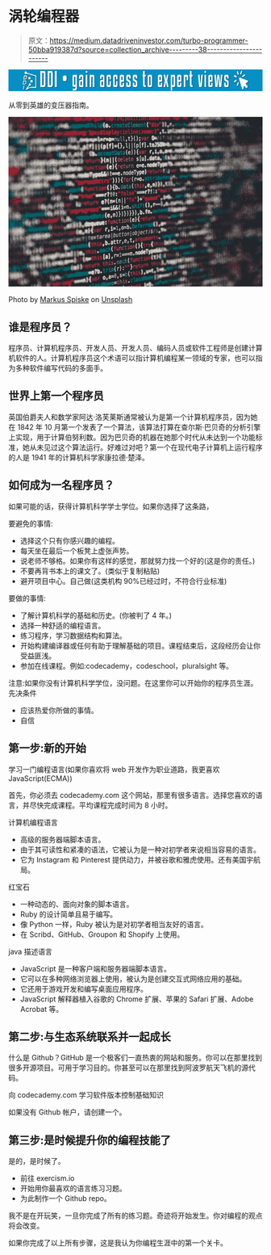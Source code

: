 # 涡轮编程器

> 原文：<https://medium.datadriveninvestor.com/turbo-programmer-50bba919387d?source=collection_archive---------38----------------------->

[![](img/8558d682536a7a5795650ac1e75403de.png)](http://www.track.datadriveninvestor.com/1B9E)

从零到英雄的变压器指南。

![](img/8bd6a9b3c7aaa1399b197d2d6bd99c4e.png)

Photo by [Markus Spiske](https://unsplash.com/photos/466ENaLuhLY?utm_source=unsplash&utm_medium=referral&utm_content=creditCopyText) on [Unsplash](https://unsplash.com/search/photos/open-source?utm_source=unsplash&utm_medium=referral&utm_content=creditCopyText)

## 谁是程序员？

程序员、计算机程序员、开发人员、开发人员、编码人员或软件工程师是创建计算机软件的人。计算机程序员这个术语可以指计算机编程某一领域的专家，也可以指为多种软件编写代码的多面手。

## 世界上第一个程序员

英国伯爵夫人和数学家阿达·洛芙莱斯通常被认为是第一个计算机程序员，因为她在 1842 年 10 月第一个发表了一个算法，该算法打算在查尔斯·巴贝奇的分析引擎上实现，用于计算伯努利数。因为巴贝奇的机器在她那个时代从未达到一个功能标准，她从未见过这个算法运行。好难过对吧？第一个在现代电子计算机上运行程序的人是 1941 年的计算机科学家康拉德·楚泽。

## 如何成为一名程序员？

如果可能的话，获得计算机科学学士学位。如果你选择了这条路，

要避免的事情:

*   选择这个只有你感兴趣的编程。
*   每天坐在最后一个板凳上虚张声势。
*   说老师不够格。如果你有这样的感觉，那就努力找一个好的(这是你的责任。)
*   不要再背书本上的课文了。(类似于复制粘贴)
*   避开项目中心。自己做(这类机构 90%已经过时，不符合行业标准)

要做的事情:

*   了解计算机科学的基础和历史。(你被判了 4 年。)
*   选择一种舒适的编程语言。
*   练习程序，学习数据结构和算法。
*   开始构建编译器或任何有助于理解基础的项目。课程结束后，这段经历会让你受益匪浅。
*   参加在线课程。例如:codecademy，codeschool，pluralsight 等。

注意:如果你没有计算机科学学位，没问题。在这里你可以开始你的程序员生涯。先决条件

*   应该热爱你所做的事情。
*   自信

## 第一步:新的开始

学习一门编程语言(如果你喜欢将 web 开发作为职业道路，我更喜欢 JavaScript(ECMA))

首先，你必须去 codecademy.com 这个网站，那里有很多语言。选择您喜欢的语言，并尽快完成课程。平均课程完成时间为 8 小时。

计算机编程语言

*   高级的服务器端脚本语言。
*   由于其可读性和紧凑的语法，它被认为是一种对初学者来说相当容易的语言。
*   它为 Instagram 和 Pinterest 提供动力，并被谷歌和雅虎使用。还有美国宇航局。

红宝石

*   一种动态的、面向对象的脚本语言。
*   Ruby 的设计简单且易于编写。
*   像 Python 一样，Ruby 被认为是对初学者相当友好的语言。
*   在 Scribd、GitHub、Groupon 和 Shopify 上使用。

java 描述语言

*   JavaScript 是一种客户端和服务器端脚本语言。
*   它可以在多种网络浏览器上使用，被认为是创建交互式网络应用的基础。
*   它还用于游戏开发和编写桌面应用程序。
*   JavaScript 解释器植入谷歌的 Chrome 扩展、苹果的 Safari 扩展、Adobe Acrobat 等。

## 第二步:与生态系统联系并一起成长

什么是 Github？GitHub 是一个极客们一直热衷的网站和服务。你可以在那里找到很多开源项目。可用于学习目的。你甚至可以在那里找到阿波罗航天飞机的源代码。

向 codecademy.com 学习软件版本控制基础知识

如果没有 Github 帐户，请创建一个。

## 第三步:是时候提升你的编程技能了

是的，是时候了。

*   前往 exercism.io
*   开始用你最喜欢的语言练习习题。
*   为此制作一个 Github repo。

我不是在开玩笑，一旦你完成了所有的练习题。奇迹将开始发生。你对编程的观点将会改变。

如果你完成了以上所有步骤，这是我认为你编程生涯中的第一个关卡。